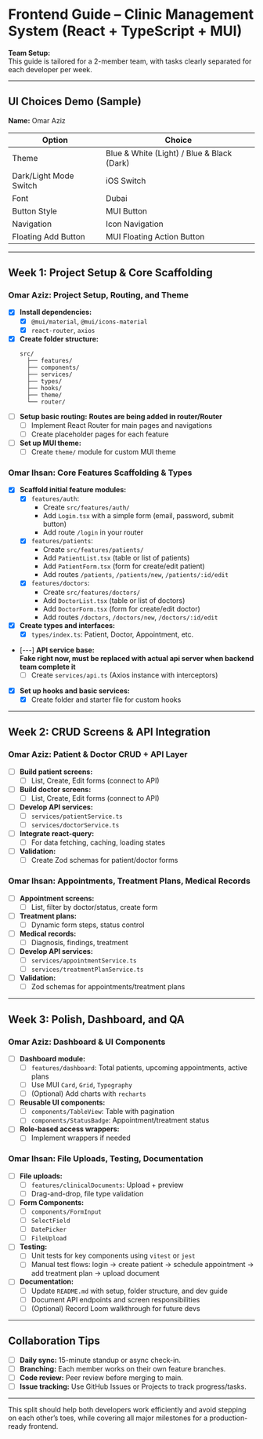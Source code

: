 # Frontend Guide – Clinic Management System (React + TypeScript + MUI)

**Team Setup:**  
This guide is tailored for a 2-member team, with tasks clearly separated for each developer per week.

---

## UI Choices Demo (Sample)

**Name:** Omar Aziz

| Option                  | Choice                                         |
|-------------------------|------------------------------------------------|
| Theme                   | Blue & White (Light) / Blue & Black (Dark)     |
| Dark/Light Mode Switch  | iOS Switch                                     |
| Font                    | Dubai                                          |
| Button Style            | MUI Button                                     |
| Navigation              | Icon Navigation                                |
| Floating Add Button     | MUI Floating Action Button                     |

---

## Week 1: Project Setup & Core Scaffolding

### Omar Aziz: Project Setup, Routing, and Theme

- [x] **Install dependencies:**  
  - [x] `@mui/material`, `@mui/icons-material`
  - [x] `react-router`, `axios`
- [x] **Create folder structure:**  
  ```
  src/
    ├── features/        
    ├── components/      
    ├── services/         
    ├── types/            
    ├── hooks/            
    ├── theme/           
    └── router/           
  ```
- [ ] **Setup basic routing:**
  **Routes are being added in router/Router**
  - [ ] Implement React Router for main pages and navigations
  - [ ] Create placeholder pages for each feature
- [ ] **Set up MUI theme:**  
  - [ ] Create `theme/` module for custom MUI theme

### Omar Ihsan: Core Features Scaffolding & Types

- [x] **Scaffold initial feature modules:**  
  - [x] `features/auth`:  
    - Create `src/features/auth/`
    - Add `Login.tsx` with a simple form (email, password, submit button)
    - Add route `/login` in your router
  - [x] `features/patients`:  
    - Create `src/features/patients/`
    - Add `PatientList.tsx` (table or list of patients)
    - Add `PatientForm.tsx` (form for create/edit patient)
    - Add routes `/patients`, `/patients/new`, `/patients/:id/edit`
  - [x] `features/doctors`:  
    - Create `src/features/doctors/`
    - Add `DoctorList.tsx` (table or list of doctors)
    - Add `DoctorForm.tsx` (form for create/edit doctor)
    - Add routes `/doctors`, `/doctors/new`, `/doctors/:id/edit`
- [x] **Create types and interfaces:**  
  - [x] `types/index.ts`: Patient, Doctor, Appointment, etc.
- [---] **API service base:**  
    **Fake right now, must be replaced with actual api server when backend team complete it**
  - [ ] Create `services/api.ts` (Axios instance with interceptors)
- [x] **Set up hooks and basic services:**  
  - [x] Create folder and starter file for custom hooks

---

## Week 2: CRUD Screens & API Integration

### Omar Aziz: Patient & Doctor CRUD + API Layer

- [ ] **Build patient screens:**  
  - [ ] List, Create, Edit forms (connect to API)
- [ ] **Build doctor screens:**  
  - [ ] List, Create, Edit forms (connect to API)
- [ ] **Develop API services:**  
  - [ ] `services/patientService.ts`
  - [ ] `services/doctorService.ts`
- [ ] **Integrate react-query:**  
  - [ ] For data fetching, caching, loading states
- [ ] **Validation:**  
  - [ ] Create Zod schemas for patient/doctor forms

### Omar Ihsan: Appointments, Treatment Plans, Medical Records

- [ ] **Appointment screens:**  
  - [ ] List, filter by doctor/status, create form
- [ ] **Treatment plans:**  
  - [ ] Dynamic form steps, status control
- [ ] **Medical records:**  
  - [ ] Diagnosis, findings, treatment
- [ ] **Develop API services:**  
  - [ ] `services/appointmentService.ts`
  - [ ] `services/treatmentPlanService.ts`
- [ ] **Validation:**  
  - [ ] Zod schemas for appointments/treatment plans

---

## Week 3: Polish, Dashboard, and QA

### Omar Aziz: Dashboard & UI Components

- [ ] **Dashboard module:**  
  - [ ] `features/dashboard`: Total patients, upcoming appointments, active plans
  - [ ] Use MUI `Card`, `Grid`, `Typography`
  - [ ] (Optional) Add charts with `recharts`
- [ ] **Reusable UI components:**  
  - [ ] `components/TableView`: Table with pagination
  - [ ] `components/StatusBadge`: Appointment/treatment status
- [ ] **Role-based access wrappers:**  
  - [ ] Implement wrappers if needed

### Omar Ihsan: File Uploads, Testing, Documentation

- [ ] **File uploads:**  
  - [ ] `features/clinicalDocuments`: Upload + preview
  - [ ] Drag-and-drop, file type validation
- [ ] **Form Components:**  
  - [ ] `components/FormInput`
  - [ ] `SelectField`
  - [ ] `DatePicker`
  - [ ] `FileUpload`
- [ ] **Testing:**  
  - [ ] Unit tests for key components using `vitest` or `jest`
  - [ ] Manual test flows: login → create patient → schedule appointment → add treatment plan → upload document
- [ ] **Documentation:**  
  - [ ] Update `README.md` with setup, folder structure, and dev guide
  - [ ] Document API endpoints and screen responsibilities
  - [ ] (Optional) Record Loom walkthrough for future devs

---

## Collaboration Tips

- [ ] **Daily sync:** 15-minute standup or async check-in.
- [ ] **Branching:** Each member works on their own feature branches.
- [ ] **Code review:** Peer review before merging to main.
- [ ] **Issue tracking:** Use GitHub Issues or Projects to track progress/tasks.

---

This split should help both developers work efficiently and avoid stepping on each other’s toes, while covering all major milestones for a production-ready frontend.
